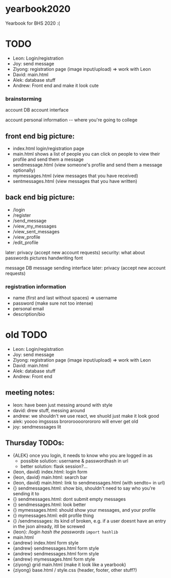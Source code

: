 # yearbook2020
Yearbook for BHS 2020 :(





# TODO
- Leon: Login/registration
- Joy: send message
- Ziyong: registration page (image input/upload) => work with Leon
- David: main.html
- Alek: database stuff
- Andrew: Front end and make it look cute

### brainstorming

account DB
account interface

account personal information -- where you're going to college

## front end big picture:
  - index.html login/registration page
  - main.html shows a list of people you can click on people to view their profile and
  send them a message
  - sendmessage.html (view someone's profile and send them a message optionally)
  - mymessages.html (view messages that you have received)
  - sentmessages.html (view messages that you have written)

## back end big picture:
  - /login
  - /register
  - /send_message
  - /view_my_messages
  - /view_sent_messages
  - /view_profile
  - /edit_profile

later:
  privacy (accept new account requests)
  security: what about passwords
  pictures
  handwriting font


message DB
message sending interface
later: privacy (accept new account requests)

### registration information
- name (first and last without spaces) => username
- password (make sure not too intense)
- personal email
- description/bio



# old TODO
- Leon: Login/registration
- Joy: send message
- Ziyong: registration page (image input/upload) => work with Leon
- David: main.html
- Alek: database stuff
- Andrew: Front end

## meeting notes:
- leon: have been just messing around with style
- david: drew stuff, messing around
- andrew: we shouldn't we use react, we shuold just make it look good
- alek: yoooo imgsssss  brororoooororororo will enver get old
- joy: sendmesssages lit

## Thursday TODOs:
- {ALEK} once you login, it needs to know who you are logged in as
  - possible solution: username & passwordhash in url
  - better solution: flask session?...
- {leon, david} index.html: login form
- {leon, david} main.html: search bar
- {leon, david} main.html: link to sendmessages.html (with sendto= in url)
- {} sendmessages.html: show bio, shouldn't need to say who you're sending it to
- {} sendmessages.html: dont submit empty messages
- {} sendmessages.html: look better
- {} mymessages.html: should show your messages, and your profile
- {} mymessages.html: edit profile thing
- {} /sendmessages: its kind of broken, e.g. if a user doesnt have an entry in the json already, itll be screwed
- {leon}: /login *hash the passwords* `import hashlib`
- main.html
- {andrew} index.html form style
- {andrew} sendmessages.html form style
- {andrew} sendmessages.html form style
- {andrew} mymessages.html form style
- {ziyong} grid main.html (make it look like a yearbook)
- {ziyong} base.html / style.css (header, footer, other stuff?)
